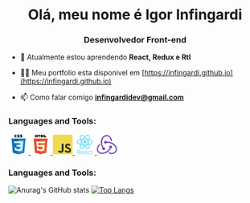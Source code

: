 <h1 align="center">Olá, meu nome é Igor Infingardi</h1>
<h3 align="center">Desenvolvedor Front-end</h3>

- 🌱 Atualmente estou aprendendo **React, Redux e Rtl**

- 👨‍💻 Meu portfolio esta disponivel em [https://infingardi.github.io](https://infingardi.github.io)

- 📫 Como falar comigo **infingardidev@gmail.com**

<h3 align="left">Languages and Tools:</h3>
<p align="left"> <a href="https://www.w3schools.com/css/" target="_blank" rel="noreferrer"> <img src="https://raw.githubusercontent.com/devicons/devicon/master/icons/css3/css3-original-wordmark.svg" alt="css3" width="40" height="40"/> </a> <a href="https://www.w3.org/html/" target="_blank" rel="noreferrer"> <img src="https://raw.githubusercontent.com/devicons/devicon/master/icons/html5/html5-original-wordmark.svg" alt="html5" width="40" height="40"/> </a> <a href="https://developer.mozilla.org/en-US/docs/Web/JavaScript" target="_blank" rel="noreferrer"> <img src="https://raw.githubusercontent.com/devicons/devicon/master/icons/javascript/javascript-original.svg" alt="javascript" width="40" height="40"/> </a> <a href="https://reactjs.org/" target="_blank" rel="noreferrer"> <img src="https://raw.githubusercontent.com/devicons/devicon/master/icons/react/react-original-wordmark.svg" alt="react" width="40" height="40"/> </a> <a href="https://redux.js.org" target="_blank" rel="noreferrer"> <img src="https://raw.githubusercontent.com/devicons/devicon/master/icons/redux/redux-original.svg" alt="redux" width="40" height="40"/> </a> </p>

<h3 align="left">Languages and Tools:</h3>

![Anurag's GitHub stats](https://github-readme-stats.vercel.app/api?username=infingardi&theme=dark&show_icons=true)
[![Top Langs](https://github-readme-stats.vercel.app/api/top-langs/?username=infingardi&layout=compact&theme=dark)](https://github.com/anuraghazra/github-readme-stats)
